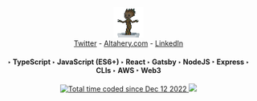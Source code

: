 
<div align='center'>
   <img src="./dancing-groot.gif" width="60"  /><br />
   <a href="https://twitter.com/robot0x01">Twitter</a> - 
   <a href="https://altahery.com">Altahery.com</a> - 
   <a href="https://www.linkedin.com/in/kernelcode/">LinkedIn</a>
  <h4>
    ‣ TypeScript
    ‣ JavaScript (ES6+)
    ‣ React
    ‣ Gatsby
    ‣ NodeJS
    ‣ Express
    ‣ CLIs
    ‣ AWS
    ‣ Web3
  </h4>  
  <a href="https://wakatime.com/@bcf2f08e-b52d-4617-acf3-63b27d8108d5">
     <img src="https://wakatime.com/badge/user/bcf2f08e-b52d-4617-acf3-63b27d8108d5.svg" alt="Total time coded since Dec 12 2022" />
  </a>
  <img src="https://komarev.com/ghpvc/?username=kernelcode&color=green" />
</div>
